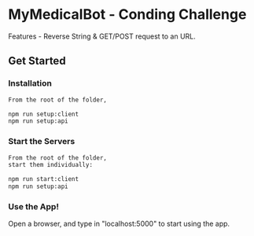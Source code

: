 # MyMedicalBot - Conding Challenge

Features - Reverse String & GET/POST request to an URL.

## Get Started

### Installation

```bash
From the root of the folder,

npm run setup:client
npm run setup:api
```

### Start the Servers

```bash
From the root of the folder, 
start them individually:

npm run start:client
npm run setup:api
```

### Use the App!

Open a browser, and type in "localhost:5000" to start using the app.
